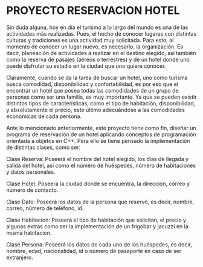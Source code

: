 # PROYECTO RESERVACION HOTEL
Sin duda alguna, hoy en día el turismo a lo largo del mundo es una de las actividades más realizadas. Pues, el hecho de conocer lugares con distintas culturas y tradiciones es una actividad muy solicitada. Para esto, al momento de conocer un lugar nuevo, es necesario, la organización. Es decir, planeación de actividades a realizar en el destino elegido, así también como la reserva de pasajes (aéreos o terrestres) y de un hotel donde uno puede disfrutar su estadia en la ciudad que uno quiere conocer.

Claramente, cuando se da la tarea de buscar un hotel, uno como turisma busca comodidad, disponibilidad y confortabilidad, es por eso que el encontrar un hotel que posea todas las comodidades de un grupo de personas como ser una familia, es muy importante. Ya que se pueden existir distintos tipos de características, como el tipo de habitación, disponibilidad, y absolutamente el precio, este último adecuándose a las comodidades económicas de cada persona. 

Ante lo mencionado anteriormente, este proyecto tiene como fin, diseñar un programa de reservación de un hotel aplicando conceptos de programación orientada a objetos en C++. Para ello se tiene pensado la implementación de distintas clases, como ser:

Clase Reserva: Poseerá el nombre del hotel elegido, los días de llegada y salida del hotel, así como el número de huéspedes, número de habitaciones y datos personales. 

Clase Hotel: Poseerá la ciudad donde se encuentra, la dirección, correo y número de contacto. 

Clase Dato: Poseerá los datos de la persona que reservó, es decir, nombre, correo, número de teléfono, id. 

Clase Habitacion: Poseerá el tipo de habitación que solicitan, el precio y algunas extras como ser la implementación de un frigobar y jacuzzi en la misma habitacion. 

Clase Persona: Poseerá los datos de cada uno de los huéspedes, es decir, nombre, edad, nacionalidad, id o número de pasaporte en caso de ser extranjero. 
